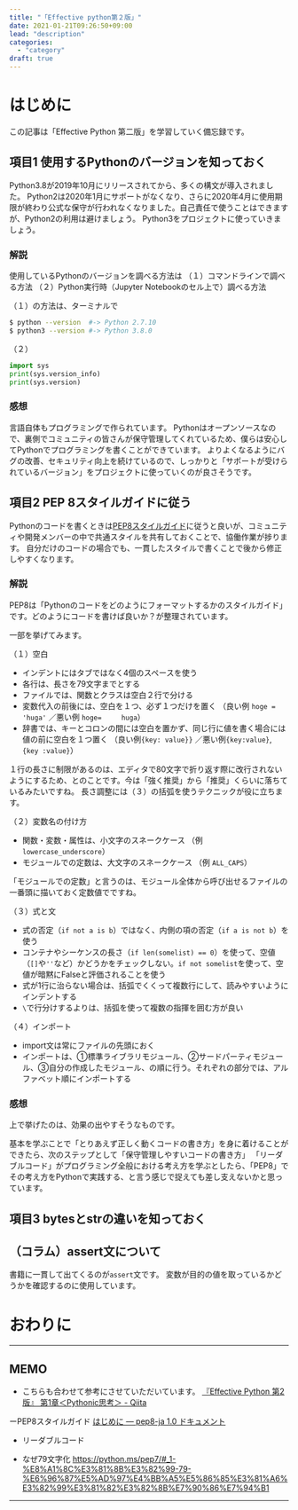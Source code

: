 ```yaml
---
title: "「Effective python第２版」"
date: 2021-01-21T09:26:50+09:00
lead: "description"
categories:
  - "category"
draft: true
---
```


# はじめに
この記事は「Effective Python 第二版」を学習していく備忘録です。


## 項目1 使用するPythonのバージョンを知っておく
Python3.8が2019年10月にリリースされてから、多くの構文が導入されました。
Python2は2020年1月にサポートがなくなり、さらに2020年4月に使用期限が終わり公式な保守が行われなくなりました。自己責任で使うことはできますが、Python2の利用は避けましょう。
Python3をプロジェクトに使っていきましょう。

### 解説
使用しているPythonのバージョンを調べる方法は
（１）コマンドラインで調べる方法
（２）Python実行時（Jupyter Notebookのセル上で）調べる方法

（１）の方法は、ターミナルで
```bash
$ python --version  #-> Python 2.7.10
$ python3 --version #-> Python 3.8.0
```

（２）
```python
import sys
print(sys.version_info)
print(sys.version)
```

### 感想
言語自体もプログラミングで作られています。
Pythonはオープンソースなので、裏側でコミュニティの皆さんが保守管理してくれているため、僕らは安心してPythonでプログラミングを書くことができています。
よりよくなるようにバグの改善、セキュリティ向上を続けているので、しっかりと「サポートが受けられているバージョン」をプロジェクトに使っていくのが良さそうです。

## 項目2 PEP 8スタイルガイドに従う
Pythonのコードを書くときは[PEP8スタイルガイド](https://pep8-ja.readthedocs.io/ja/latest/)に従うと良いが、コミュニティや開発メンバーの中で共通スタイルを共有しておくことで、協働作業が捗ります。
自分だけのコードの場合でも、一貫したスタイルで書くことで後から修正しやすくなります。

### 解説
PEP8は「Pythonのコードをどのようにフォーマットするかのスタイルガイド」です。どのようにコードを書けば良いか？が整理されています。

一部を挙げてみます。

（１）空白
- インデントにはタブではなく4個のスペースを使う
- 各行は、長さを79文字までとする
- ファイルでは、関数とクラスは空白２行で分ける
- 変数代入の前後には、空白を１つ、必ず１つだけを置く
  （良い例 `hoge = 'huga'` ／悪い例 `hoge=     huga`）
- 辞書では、キーとコロンの間には空白を置かず、同じ行に値を書く場合には値の前に空白を１つ置く
  （良い例`{key: value}}` ／悪い例`{key:value}`, `{key :value}`）

１行の長さに制限があるのは、エディタで80文字で折り返す際に改行されないようにするため、とのことです。今は「強く推奨」から「推奨」くらいに落ちているみたいですね。
長さ調整には（３）の括弧を使うテクニックが役に立ちます。

（２）変数名の付け方
- 関数・変数・属性は、小文字のスネークケース （例 `lowercase_underscore`）
- モジュールでの定数は、大文字のスネークケース （例 `ALL_CAPS`）

「モジュールでの定数」と言うのは、モジュール全体から呼び出せるファイルの一番頭に描いておく定数値でですね。


（３）式と文
- 式の否定（`if not a is b`）ではなく、内側の項の否定（`if a is not b`）を使う
- コンテナやシーケンスの長さ（`if len(somelist) == 0`）を使って、空値（`[]`や`''`など）かどうかをチェックしない。`if not somelist`を使って、空値が暗黙にFalseと評価されることを使う
- 式が1行に治らない場合は、括弧でくくって複数行にして、読みやすいようにインデントする
- `\`で行分けするよりは、括弧を使って複数の指揮を囲む方が良い

（４）インポート
- import文は常にファイルの先頭におく
- インポートは、①標準ライブラリモジュール、②サードパーティモジュール、③自分の作成したモジュール、の順に行う。それぞれの部分では、アルファベット順にインポートする



### 感想
上で挙げたのは、効果の出やすそうなものです。

基本を学ぶことで「とりあえず正しく動くコードの書き方」を身に着けることができたら、次のステップとして「保守管理しやすいコードの書き方」
「リーダブルコード」がプログラミング全般における考え方を学ぶとしたら、「PEP8」でその考え方をPythonで実践する、と言う感じで捉えても差し支えないかと思っています。




## 項目3 bytesとstrの違いを知っておく


## （コラム）assert文について
書籍に一貫して出てくるのが`assert`文です。
変数が目的の値を取っているかどうかを確認するのに使用しています。



# おわりに




---
## MEMO
- こちらも合わせて参考にさせていただいています。
[『Effective Python 第2版』 第1章＜Pythonic思考＞ - Qiita](https://qiita.com/takadowa/items/44db07e227a58287b193)

ーPEP8スタイルガイド
[はじめに — pep8-ja 1.0 ドキュメント](https://pep8-ja.readthedocs.io/ja/latest/)


- リーダブルコード


- なぜ79文字化
https://python.ms/pep7/#_1-%E8%A1%8C%E3%81%8B%E3%82%99-79-%E6%96%87%E5%AD%97%E4%BB%A5%E5%86%85%E3%81%A6%E3%82%99%E3%81%82%E3%82%8B%E7%90%86%E7%94%B1
---